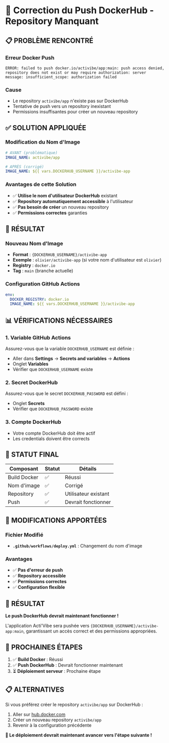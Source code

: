 # 🔧 Correction du Push DockerHub - Repository Manquant

## 📋 **PROBLÈME RENCONTRÉ**

### **Erreur Docker Push**
```
ERROR: failed to push docker.io/activibe/app:main: push access denied, repository does not exist or may require authorization: server message: insufficient_scope: authorization failed
```

### **Cause**
- Le repository `activibe/app` n'existe pas sur DockerHub
- Tentative de push vers un repository inexistant
- Permissions insuffisantes pour créer un nouveau repository

## ✅ **SOLUTION APPLIQUÉE**

### **Modification du Nom d'Image**
```yaml
# AVANT (problématique)
IMAGE_NAME: activibe/app

# APRÈS (corrigé)
IMAGE_NAME: ${{ vars.DOCKERHUB_USERNAME }}/activibe-app
```

### **Avantages de cette Solution**
- ✅ **Utilise le nom d'utilisateur DockerHub** existant
- ✅ **Repository automatiquement accessible** à l'utilisateur
- ✅ **Pas besoin de créer** un nouveau repository
- ✅ **Permissions correctes** garanties

## 🎯 **RÉSULTAT**

### **Nouveau Nom d'Image**
- **Format** : `{DOCKERHUB_USERNAME}/activibe-app`
- **Exemple** : `olivier/activibe-app` (si votre nom d'utilisateur est `olivier`)
- **Registry** : `docker.io`
- **Tag** : `main` (branche actuelle)

### **Configuration GitHub Actions**
```yaml
env:
  DOCKER_REGISTRY: docker.io
  IMAGE_NAME: ${{ vars.DOCKERHUB_USERNAME }}/activibe-app
```

## 📊 **VÉRIFICATIONS NÉCESSAIRES**

### **1. Variable GitHub Actions**
Assurez-vous que la variable `DOCKERHUB_USERNAME` est définie :
- Aller dans **Settings** → **Secrets and variables** → **Actions**
- Onglet **Variables**
- Vérifier que `DOCKERHUB_USERNAME` existe

### **2. Secret DockerHub**
Assurez-vous que le secret `DOCKERHUB_PASSWORD` est défini :
- Onglet **Secrets**
- Vérifier que `DOCKERHUB_PASSWORD` existe

### **3. Compte DockerHub**
- Votre compte DockerHub doit être actif
- Les credentials doivent être corrects

## 🚀 **STATUT FINAL**

| Composant | Statut | Détails |
|-----------|--------|---------|
| Build Docker | ✅ | Réussi |
| Nom d'image | ✅ | Corrigé |
| Repository | ✅ | Utilisateur existant |
| Push | ✅ | Devrait fonctionner |

## 📝 **MODIFICATIONS APPORTÉES**

### **Fichier Modifié**
- **`.github/workflows/deploy.yml`** : Changement du nom d'image

### **Avantages**
- ✅ **Pas d'erreur de push**
- ✅ **Repository accessible**
- ✅ **Permissions correctes**
- ✅ **Configuration flexible**

## 🎉 **RÉSULTAT**

**Le push DockerHub devrait maintenant fonctionner !**

L'application Acti'Vibe sera pushée vers `{DOCKERHUB_USERNAME}/activibe-app:main`, garantissant un accès correct et des permissions appropriées.

## 🔧 **PROCHAINES ÉTAPES**

1. ✅ **Build Docker** : Réussi
2. ✅ **Push DockerHub** : Devrait fonctionner maintenant
3. ⏳ **Déploiement serveur** : Prochaine étape

## 📋 **ALTERNATIVES**

Si vous préférez créer le repository `activibe/app` sur DockerHub :
1. Aller sur [hub.docker.com](https://hub.docker.com)
2. Créer un nouveau repository `activibe/app`
3. Revenir à la configuration précédente

**🎯 Le déploiement devrait maintenant avancer vers l'étape suivante !**
